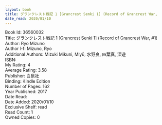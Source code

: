 ```yaml
---
layout: book
title: グランクレスト戦記 1 [Grancrest Senki 1] (Record of Grancrest War,  no. 1)
date_read: 2020/01/10
---
```


Book Id: 36560032<br />
Title: グランクレスト戦記 1 [Grancrest Senki 1] (Record of Grancrest War, #1)<br />
Author: Ryo Mizuno<br />
Author l-f: Mizuno, Ryo<br />
Additional Authors: Mizuki Mikuni, Miyū, 水野良, 四葉真, 深遊<br />
ISBN: <br />
My Rating: 4<br />
Average Rating: 3.58<br />
Publisher: 白泉社<br />
Binding: Kindle Edition<br />
Number of Pages: 162<br />
Year Published: 2017<br />
Date Read: <br />
Date Added: 2020/01/10<br />
Exclusive Shelf: read<br />
Read Count: 1<br />
Owned Copies: 0<br />

